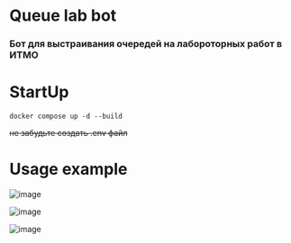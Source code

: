 # Queue lab bot
### Бот для выстраивания очередей на лабороторных работ в ИТМО
# StartUp
    docker compose up -d --build
<strike>не забудьте создать .env файл</strike>
# Usage example

![image](https://github.com/Deformater/queue_lab_bot/assets/76251290/b6cce3ff-47ef-4c56-82c6-1e6aa2288e63)


![image](https://github.com/Deformater/queue_lab_bot/assets/76251290/32513edf-4220-4662-a592-b19f888f7dc4)



![image](https://github.com/Deformater/queue_lab_bot/assets/76251290/7e7dd542-c6d9-47e7-ad6b-3a4125c49458)
